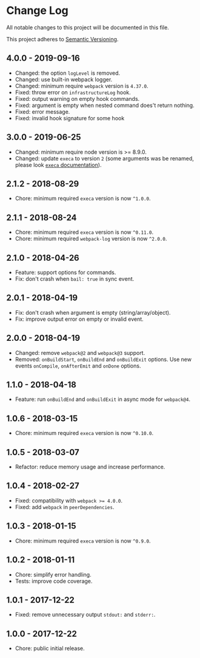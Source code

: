 # Change Log

All notable changes to this project will be documented in this file.

This project adheres to [Semantic Versioning](http://semver.org).

## 4.0.0 - 2019-09-16

- Changed: the option `logLevel` is removed.
- Changed: use built-in webpack logger.
- Changed: minimum require `webpack` version is `4.37.0`.
- Fixed: throw error on `infrastructureLog` hook.
- Fixed: output warning on empty hook commands.
- Fixed: argument is empty when nested command does't return nothing.
- Fixed: error message.
- Fixed: invalid hook signature for some hook

## 3.0.0 - 2019-06-25

- Changed: minimum require node version is >= 8.9.0.
- Changed: update `execa` to version `2` (some arguments was be renamed, please look [`execa` documentation](https://github.com/sindresorhus/execa)).

## 2.1.2 - 2018-08-29

- Chore: minimum required `execa` version is now `^1.0.0`.

## 2.1.1 - 2018-08-24

- Chore: minimum required `execa` version is now `^0.11.0`.
- Chore: minimum required `webpack-log` version is now `^2.0.0`.

## 2.1.0 - 2018-04-26

- Feature: support options for commands.
- Fix: don't crash when `bail: true` in sync event.

## 2.0.1 - 2018-04-19

- Fix: don't crash when argument is empty (string/array/object).
- Fix: improve output error on empty or invalid event.

## 2.0.0 - 2018-04-19

- Changed: remove `webpack@2` and `webpack@3` support.
- Removed: `onBuildStart`, `onBuildEnd` and `onBuildExit` options. Use new events `onCompile`, `onAfterEmit` and `onDone` options.

## 1.1.0 - 2018-04-18

- Feature: run `onBuildEnd` and `onBuildExit` in async mode for `webpack@4`.

## 1.0.6 - 2018-03-15

- Chore: minimum required `execa` version is now `^0.10.0`.

## 1.0.5 - 2018-03-07

- Refactor: reduce memory usage and increase performance.

## 1.0.4 - 2018-02-27

- Fixed: compatibility with `webpack >= 4.0.0`.
- Fixed: add `webpack` in `peerDependencies`.

## 1.0.3 - 2018-01-15

- Chore: minimum required `execa` version is now `^0.9.0`.

## 1.0.2 - 2018-01-11

- Chore: simplify error handling.
- Tests: improve code coverage.

## 1.0.1 - 2017-12-22

- Fixed: remove unnecessary output `stdout:` and `stderr:`.

## 1.0.0 - 2017-12-22

- Chore: public initial release.
